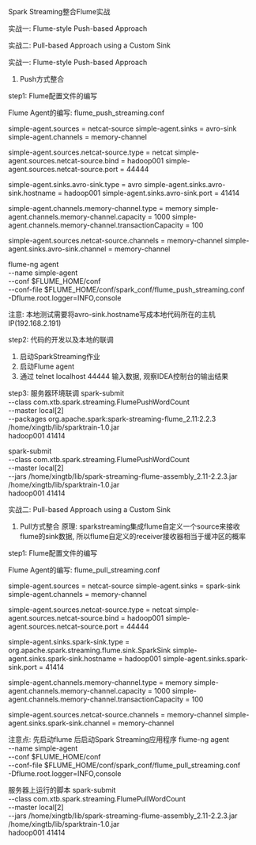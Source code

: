 Spark Streaming整合Flume实战

实战一: Flume-style Push-based Approach

实战二: Pull-based Approach using a Custom Sink




实战一: Flume-style Push-based Approach
1) Push方式整合

step1: Flume配置文件的编写

Flume Agent的编写: flume_push_streaming.conf

simple-agent.sources = netcat-source
simple-agent.sinks = avro-sink
simple-agent.channels = memory-channel

simple-agent.sources.netcat-source.type = netcat
simple-agent.sources.netcat-source.bind = hadoop001
simple-agent.sources.netcat-source.port = 44444

simple-agent.sinks.avro-sink.type = avro
simple-agent.sinks.avro-sink.hostname = hadoop001
simple-agent.sinks.avro-sink.port = 41414

simple-agent.channels.memory-channel.type = memory
simple-agent.channels.memory-channel.capacity = 1000
simple-agent.channels.memory-channel.transactionCapacity = 100

simple-agent.sources.netcat-source.channels = memory-channel
simple-agent.sinks.avro-sink.channel = memory-channel

flume-ng agent \
--name simple-agent \
--conf $FLUME_HOME/conf \
--conf-file $FLUME_HOME/conf/spark_conf/flume_push_streaming.conf \
-Dflume.root.logger=INFO,console

注意: 本地测试需要将avro-sink.hostname写成本地代码所在的主机IP(192.168.2.191)


step2: 代码的开发以及本地的联调
1) 启动SparkStreaming作业
2) 启动Flume agent
3) 通过 telnet localhost 44444 输入数据, 观察IDEA控制台的输出结果


step3: 服务器环境联调
spark-submit \
--class com.xtb.spark.streaming.FlumePushWordCount \
--master local[2] \
--packages org.apache.spark:spark-streaming-flume_2.11:2.2.3 \
/home/xingtb/lib/sparktrain-1.0.jar \
hadoop001 41414


spark-submit \
--class com.xtb.spark.streaming.FlumePushWordCount \
--master local[2] \
--jars /home/xingtb/lib/spark-streaming-flume-assembly_2.11-2.2.3.jar \
/home/xingtb/lib/sparktrain-1.0.jar \
hadoop001 41414





实战二: Pull-based Approach using a Custom Sink
1) Pull方式整合
原理: sparkstreaming集成flume自定义一个source来接收flume的sink数据, 所以flume自定义的receiver接收器相当于缓冲区的概率

step1: Flume配置文件的编写

Flume Agent的编写: flume_pull_streaming.conf

simple-agent.sources = netcat-source
simple-agent.sinks = spark-sink
simple-agent.channels = memory-channel

simple-agent.sources.netcat-source.type = netcat
simple-agent.sources.netcat-source.bind = hadoop001
simple-agent.sources.netcat-source.port = 44444

simple-agent.sinks.spark-sink.type = org.apache.spark.streaming.flume.sink.SparkSink
simple-agent.sinks.spark-sink.hostname = hadoop001
simple-agent.sinks.spark-sink.port = 41414

simple-agent.channels.memory-channel.type = memory
simple-agent.channels.memory-channel.capacity = 1000
simple-agent.channels.memory-channel.transactionCapacity = 100

simple-agent.sources.netcat-source.channels = memory-channel
simple-agent.sinks.spark-sink.channel = memory-channel

注意点: 先启动flume 后启动Spark Streaming应用程序
flume-ng agent \
--name simple-agent \
--conf $FLUME_HOME/conf \
--conf-file $FLUME_HOME/conf/spark_conf/flume_pull_streaming.conf \
-Dflume.root.logger=INFO,console


服务器上运行的脚本
spark-submit \
--class com.xtb.spark.streaming.FlumePullWordCount \
--master local[2] \
--jars /home/xingtb/lib/spark-streaming-flume-assembly_2.11-2.2.3.jar \
/home/xingtb/lib/sparktrain-1.0.jar \
hadoop001 41414

